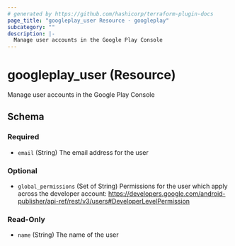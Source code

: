 ```yaml
---
# generated by https://github.com/hashicorp/terraform-plugin-docs
page_title: "googleplay_user Resource - googleplay"
subcategory: ""
description: |-
  Manage user accounts in the Google Play Console
---
```


# googleplay_user (Resource)

Manage user accounts in the Google Play Console



<!-- schema generated by tfplugindocs -->
## Schema

### Required

- `email` (String) The email address for the user

### Optional

- `global_permissions` (Set of String) Permissions for the user which apply across the developer account:
				https://developers.google.com/android-publisher/api-ref/rest/v3/users#DeveloperLevelPermission

### Read-Only

- `name` (String) The name of the user
